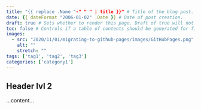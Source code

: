 ```yaml
---
title: "{{ replace .Name "-" " " | title }}" # Title of the blog post.
date: {{ dateFormat "2006-01-02" .Date }} # Date of post creation.
draft: true # Sets whether to render this page. Draft of true will not be rendered.
toc: false # Controls if a table of contents should be generated for first-level links automatically.
images:
  - src: "2020/11/01/migrating-to-github-pages/images/GitHubPages.png"
    alt: ""
    stretch: ""
tags: ['tag1', 'tag2', 'tag3']
categories: ['category1']
---
```


## Header lvl 2

...content...
